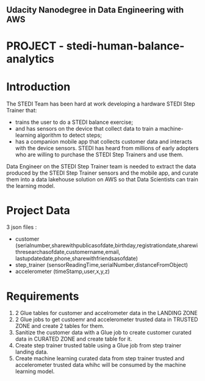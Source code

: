 ## Udacity Nanodegree in Data Engineering with AWS 
# PROJECT - stedi-human-balance-analytics 
# Introduction
The STEDI Team has been hard at work developing a hardware STEDI Step Trainer that:
- trains the user to do a STEDI balance exercise;
- and has sensors on the device that collect data to train a machine-learning algorithm to detect steps;
- has a companion mobile app that collects customer data and interacts with the device sensors.
STEDI has heard from millions of early adopters who are willing to purchase the STEDI Step Trainers and use them.

Data Engineer on the STEDI Step Trainer team is needed to extract the data produced by the STEDI Step Trainer sensors and 
the mobile app, and curate them into a data lakehouse solution on AWS so that Data Scientists can train the learning model.

# Project Data
3 json files :
- customer (serialnumber,sharewithpublicasofdate,birthday,registrationdate,sharewithresearchasofdate,customername,email,
  lastupdatedate,phone,sharewithfriendsasofdate)
- step_trainer (sensorReadingTime,serialNumber,distanceFromObject)
- accelerometer (timeStamp,user,x,y,z)

# Requirements
1. 2 Glue tables for customer and accelrometer data in the LANDING ZONE
2. 2 Glue jobs to get custoemr and accelerometer trusted data in TRUSTED ZONE and create 2 tables for them.
3. Sanitize the customer data with a Glue job to create customer curated data in CURATED ZONE and create table for it.
4. Create step trainer trusted table using a Glue job from step trainer landing data.
5. Create machine learning curated data from step trainer trusted and accelerometer trusted data whihc will be consumed by the
   machine learning model.
